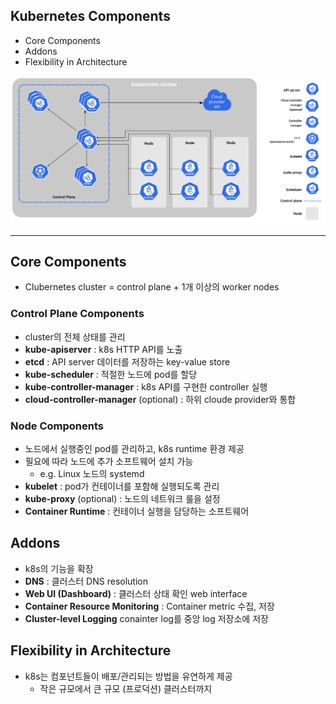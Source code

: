 ## Kubernetes Components

- Core Components
- Addons
- Flexibility in Architecture

![img_1.png](img_1.png)

---

## Core Components

- Clubernetes cluster = control plane + 1개 이상의 worker nodes

### Control Plane Components

- cluster의 전체 상태를 관리
- **kube-apiserver** : k8s HTTP API를 노출
- **etcd** : API server 데이터를 저장하는 key-value store
- **kube-scheduler** : 적절한 노드에 pod를 할당
- **kube-controller-manager** : k8s API를 구현한 controller 실행
- **cloud-controller-manager** (optional) : 하위 cloude provider와 통합

### Node Components

- 노드에서 실행중인 pod를 관리하고, k8s runtime 환경 제공
- 필요에 따라 노드에 추가 소프트웨어 설치 가능
    - e.g. Linux 노드의 systemd
- **kubelet** : pod가 컨테이너를 포함해 실행되도록 관리
- **kube-proxy** (optional) : 노드의 네트워크 룰을 설정
- **Container Runtime** : 컨테이너 실행을 담당하는 소프트웨어

## Addons

- k8s의 기능을 확장
- **DNS** : 클러스터 DNS resolution
- **Web UI (Dashboard)** : 클러스터 상태 확인 web interface
- **Container Resource Monitoring** : Container metric 수집, 저장
- **Cluster-level Logging** conainter log를 중앙 log 저장소에 저장

## Flexibility in Architecture

- k8s는 컴포넌트들이 배포/관리되는 방법을 유연하게 제공
    - 작은 규모에서 큰 규모 (프로덕션) 클러스터까지
